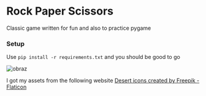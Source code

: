 # Rock Paper Scissors
Classic game written for fun and also to practice pygame

### Setup
Use `pip install -r requirements.txt` and you should be good to go

![obraz](https://github.com/BtNowakowski/rock_paper_scissors/assets/107316656/8b92824f-039b-49ad-973f-05392d09a413)

I got my assets from the following website
<a href="https://www.flaticon.com/free-icons/desert" title="desert icons">Desert icons created by Freepik - Flaticon</a>
